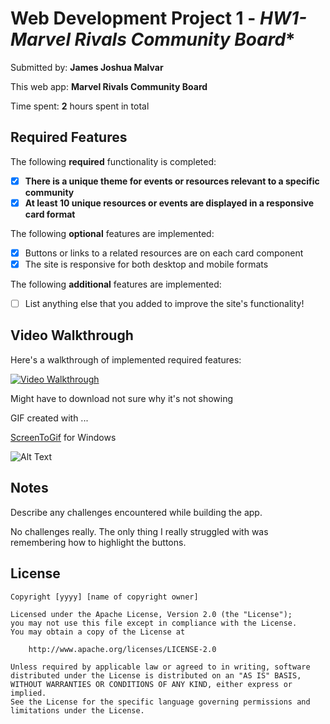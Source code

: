 # Web Development Project 1 - *HW1-Marvel Rivals Community Board**

Submitted by: **James Joshua Malvar**

This web app: **Marvel Rivals Community Board**

Time spent: **2** hours spent in total

## Required Features

The following **required** functionality is completed:

- [X] **There is a unique theme for events or resources relevant to a specific community**
- [X] **At least 10 unique resources or events are displayed in a responsive card format**

The following **optional** features are implemented:

- [X] Buttons or links to a related resources are on each card component
- [X] The site is responsive for both desktop and mobile formats

The following **additional** features are implemented:

* [ ] List anything else that you added to improve the site's functionality!

## Video Walkthrough

Here's a walkthrough of implemented required features:

[<img src='https://imgur.com/a/powCAHK' title='Video Walkthrough' width='' alt='Video Walkthrough' />](https://imgur.com/a/powCAHK)

Might have to download not sure why it's not showing

<!-- Replace this with whatever GIF tool you used! -->
GIF created with ... 

[ScreenToGif](https://www.screentogif.com/) for Windows

![Alt Text](src/assets/HW1-Gif.gif)

<!-- Recommended tools:
[Kap](https://getkap.co/) for macOS
[ScreenToGif](https://www.screentogif.com/) for Windows
[peek](https://github.com/phw/peek) for Linux. -->

## Notes

Describe any challenges encountered while building the app.

No challenges really. The only thing I really struggled with was remembering how to highlight the buttons.
## License

    Copyright [yyyy] [name of copyright owner]

    Licensed under the Apache License, Version 2.0 (the "License");
    you may not use this file except in compliance with the License.
    You may obtain a copy of the License at

        http://www.apache.org/licenses/LICENSE-2.0

    Unless required by applicable law or agreed to in writing, software
    distributed under the License is distributed on an "AS IS" BASIS,
    WITHOUT WARRANTIES OR CONDITIONS OF ANY KIND, either express or implied.
    See the License for the specific language governing permissions and
    limitations under the License.
